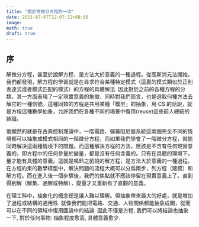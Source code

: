 ```yaml
---
title: "關於常微分方程的一切"
date: 2021-07-07T22:07:12+08:00
image: 
math: true
draft: true
---
```


## 序

解微分方程，甚至於說解方程，是方法大於意義的一種過程。從高斯消元法開始，我們都發現，解方程的學習就是在尋求符合某種特定模式（這裏的模式類似於正則表達式或者模式匹配的模式）的方程的具體解法. 因此對於之前的各種方程的分類，其一方面表現了一定現實意義的象徵，同時對我們而言，也是選取何種方法去解它的一種信號。這種同類的方程是共用某種「模型」的抽象，用 CS 的話說，就是方程這種數學抽象，允許我們在各種不同的場景中復用(reuse)這些前人總結的結論。

很顯然的就是在古典控制理論中，一階電路、彈簧阻尼器系統這兩個完全不同的情境都可以抽象成模式相同的一階微分方程，而如果我們學會了一階微分方程，就能同時解決這兩種情境下的問題。而這種解決方程的方法，應該是不含有任何現實意義的，即方程中的任何參量於變量，都是沒有任何含義的。只有在具體的環境下，量才能有具體的意義。這就是鳴鈴之前說的解方程，是方法大於意義的一種過程。在方程約束的數學模型中，解決問題的流程大概可以分爲兩步，列方程（建模）和解方程。而在進入後一個步驟後，我們的焦點就不應該停留在現實意義上了。直到得到解（解集、通解或特解），變量才又重新有了直觀的意義。

在理工科中，抽象化的概念總是讓人難以理解。但抽象帶來最大的好處，就是增加了過程或結構的通用性. 就像我們能把電路、交通、人物關係都能抽象成圖，從而可以在不同的領域中復用圖論中的結論. 因此不僅是方程, 我們可以將結論也抽象一下, 對於任何事物: 抽象程度愈高, 具體意義愈少. 
